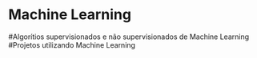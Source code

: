 # Machine Learning
#Algorítios supervisionados e não supervisionados de Machine Learning
#Projetos utilizando Machine Learning
